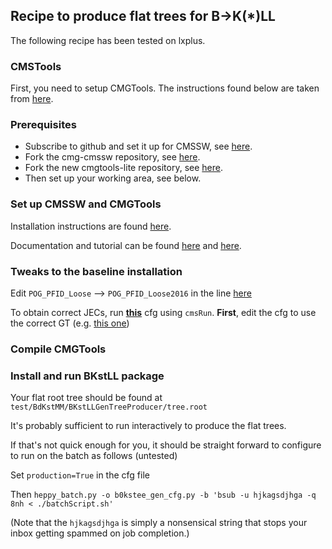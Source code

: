 ## Recipe to produce flat trees for B->K(*)LL

The following recipe has been tested on lxplus.

### CMSTools

First, you need to setup CMGTools. The instructions found below are taken from [here](https://twiki.cern.ch/twiki/bin/view/CMS/CMGToolsReleasesExperimental).

### Prerequisites

* Subscribe to github and set it up for CMSSW, see [here](http://cms-sw.github.io/faq.html#how-do-i-subscribe-to-github).
* Fork the cmg-cmssw repository, see [here](https://github.com/CERN-PH-CMG/cmg-cmssw).
* Fork the new cmgtools-lite repository, see [here](https://github.com/CERN-PH-CMG/cmgtools-lite).
* Then set up your working area, see below.

### Set up CMSSW and CMGTools

Installation instructions are found [here](https://twiki.cern.ch/twiki/bin/viewauth/CMS/CMGToolsReleasesExperimental#CMGTools_lite_development_releas). 

Documentation and tutorial can be found [here](https://twiki.cern.ch/twiki/bin/view/CMS/CMGToolsMain) and [here](https://twiki.cern.ch/twiki/bin/view/CMS/CMGToolsPythonAnalysis).

### Tweaks to the baseline installation

Edit ```POG_PFID_Loose``` --> ```POG_PFID_Loose2016``` in the line [here](https://github.com/CERN-PH-CMG/cmgtools-lite/blob/94X_dev/H2TauTau/python/proto/analyzers/JetAnalyzer.py#L251)

To obtain correct JECs, run **[this](https://github.com/CERN-PH-CMG/cmgtools-lite/blob/94X_dev/RootTools/data/jec/getJec.py)** cfg using ```cmsRun```. **First**, edit the cfg to use the correct GT (e.g. [this one](https://github.com/rmanzoni/BKstLL/blob/master/cfgPython/b0kstee_gen_cfg.py#L108))

### Compile CMGTools

### Install and run BKstLL package

Your flat root tree should be found at ```test/BdKstMM/BKstLLGenTreeProducer/tree.root```

It's probably sufficient to run interactively to produce the flat trees.

If that's not quick enough for you, it should be straight forward to configure to run on the batch as follows (untested)

Set ```production=True``` in the cfg file

Then ```heppy_batch.py -o b0kstee_gen_cfg.py -b 'bsub -u hjkagsdjhga -q 8nh < ./batchScript.sh'```

(Note that the ```hjkagsdjhga``` is simply a nonsensical string that stops your inbox getting spammed on job completion.)

